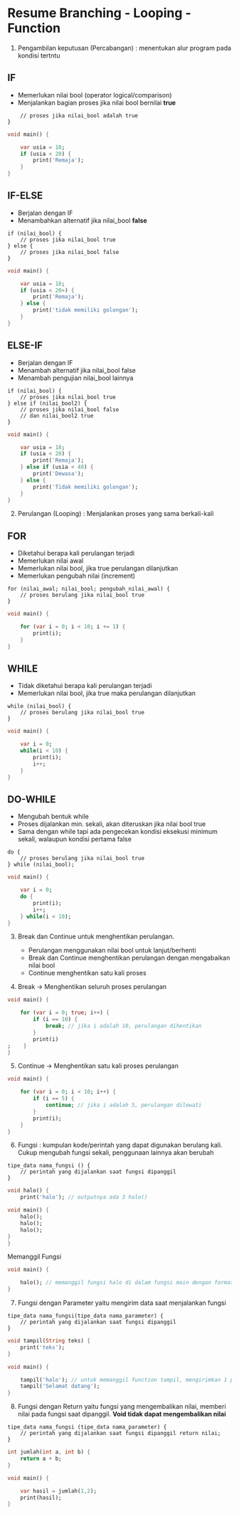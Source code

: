 # Resume Branching - Looping - Function

1. Pengambilan keputusan (Percabangan) : menentukan alur program pada kondisi tertntu

## IF 
- Memerlukan nilai bool (operator logical/comparison)
- Menjalankan bagian proses jika nilai bool bernilai **true**

```if (nilai_bool) {
    // proses jika nilai_bool adalah true
}
```
```dart
void main() {

    var usia = 18;
    if (usia < 20) {
        print('Remaja');
    }
}
```

## IF-ELSE
- Berjalan dengan IF
- Menambahkan alternatif jika nilai_bool **false**

```
if (nilai_bool) {
    // proses jika nilai_bool true
} else {
    // proses jika nilai_bool false
}
```
```dart
void main() {

    var usia = 18;
    if (usia < 20>) {
        print('Remaja');
    } else {
        print('tidak memiliki golongan');
    }
}
```

## ELSE-IF
- Berjalan dengan IF
- Menambah alternatif jika nilai_bool false
- Menambah pengujian nilai_bool lainnya

```
if (nilai_bool) {
    // proses jika nilai_bool true
} else if (nilai_bool2) {
    // proses jika nilai_bool false
    // dan nilai_bool2 true
}
```
```dart
void main() {

    var usia = 18;
    if (usia < 20) {
        print('Remaja');
    } else if (usia < 40) {
        print('Dewasa');
    } else {
        print('Tidak memiliki golongan');
    }
}
```

2. Perulangan (Looping) : Menjalankan proses yang sama berkali-kali

## FOR
- Diketahui berapa kali perulangan terjadi
- Memerlukan nilai awal
- Memerlukan nilai bool, jika true perulangan dilanjutkan
- Memerlukan pengubah nilai (increment)

```
for (nilai_awal; nilai_bool; pengubah_nilai_awal) {
    // proses berulang jika nilai_bool true
}
```
```dart
void main() {

    for (var i = 0; i < 10; i += 1) {
        print(i);
    }
}
```

## WHILE
- Tidak diketahui berapa kali perulangan terjadi
- Memerlukan nilai bool, jika true maka perulangan dilanjutkan

```
while (nilai_bool) {
    // proses berulang jika nilai_bool true
}
```
```dart
void main() {

    var i = 0;
    while(i < 10) {
        print(i);
        i++;
    }
}
```

## DO-WHILE
- Mengubah bentuk while
- Proses dijalankan min. sekali, akan diteruskan jika nilai bool true
- Sama dengan while tapi ada pengecekan kondisi eksekusi minimum sekali, walaupun kondisi pertama false

```
do {
    // proses berulang jika nilai_bool true
} while (nilai_bool);
```
```dart
void main() {

    var i = 0;
    do {
        print(i);
        i++;
    } while(i < 10);
}
```

3. Break dan Continue untuk menghentikan perulangan. 
    - Perulangan menggunakan nilai bool untuk lanjut/berhenti
    - Break dan Continue menghentikan perulangan dengan mengabaikan nilai bool
    - Continue menghentikan satu kali proses

4. Break -> Menghentikan seluruh proses perulangan 

```dart
void main() {

    for (var i = 0; true; i++) {
        if (i == 10) {
            break; // jika i adalah 10, perulangan dihentikan
        }
        print(i)
;    }
}
```

5. Continue -> Menghentikan satu kali proses perulangan 

```dart
void main() {

    for (var i = 0; i < 10; i++) {
        if (i == 5) {
            continue; // jika i adalah 5, perulangan dilewati
        }
        print(i);
    }
}
```
6. Fungsi : kumpulan kode/perintah yang dapat digunakan berulang kali. Cukup mengubah fungsi sekali, penggunaan lainnya akan berubah

```
tipe_data nama_fungsi () {
    // perintah yang dijalankan saat fungsi dipanggil
}
```
```dart
void halo() {
    print('halo'); // outputnya ada 3 halo()

void main() {
    halo();
    halo();
    halo();
}
}
```
Memanggil Fungsi 
```dart
void main() {

    halo(); // memanggil fungsi halo di dalam fungsi main dengan format nama_fungsi ();
}
```

7. Fungsi dengan Parameter yaitu mengirim data saat menjalankan fungsi
```
tipe_data nama_fungsi(tipe_data nama_parameter) {
    // perintah yang dijalankan saat fungsi dipanggil 
}
```
```dart
void tampil(String teks) {
    print('teks');
}

void main() {

    tampil('halo'); // untuk memanggil function tampil, mengirimkan 1 parameter dengan tipe data String yaitu 'halo'
    tampil('Selamat datang');
}
```

8. Fungsi dengan Return yaitu fungsi yang mengembalikan nilai, memberi nilai pada fungsi saat dipanggil. **Void tidak dapat mengembalikan nilai**

```
tipe_data nama_fungsi (tipe_data nama_parameter) {
    // perintah yang dijalankan saat fungsi dipanggil return nilai;
}
```
```dart
int jumlah(int a, int b) {
    return a + b;
}

void main() {

    var hasil = jumlah(1,2);
    print(hasil);
}
```

